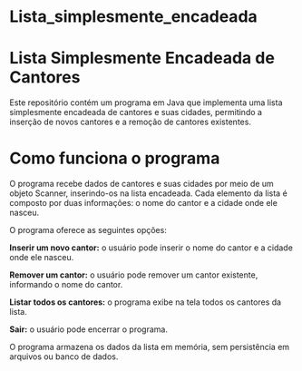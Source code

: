 # Lista_simplesmente_encadeada

<h1>Lista Simplesmente Encadeada de Cantores</h1>
Este repositório contém um programa em Java que implementa uma lista simplesmente encadeada de cantores e suas cidades, permitindo a inserção de novos cantores e a remoção de cantores existentes.

<h1>Como funciona o programa</h1>
O programa recebe dados de cantores e suas cidades por meio de um objeto Scanner, inserindo-os na lista encadeada. Cada elemento da lista é composto por duas informações: o nome do cantor e a cidade onde ele nasceu.

O programa oferece as seguintes opções:

<strong>Inserir um novo cantor:</strong> o usuário pode inserir o nome do cantor e a cidade onde ele nasceu.

<strong>Remover um cantor:</strong> o usuário pode remover um cantor existente, informando o nome do cantor.

<strong>Listar todos os cantores:</strong> o programa exibe na tela todos os cantores da lista.

<strong>Sair:</strong> o usuário pode encerrar o programa.

O programa armazena os dados da lista em memória, sem persistência em arquivos ou banco de dados.
